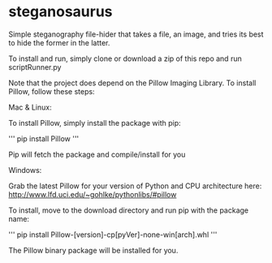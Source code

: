 # steganosaurus
Simple steganography file-hider that takes a file, an image, and tries its best to hide the former in the latter.

To install and run, simply clone or download a zip of this repo and run scriptRunner.py

Note that the project does depend on the Pillow Imaging Library. To install Pillow, follow these steps:

Mac & Linux:

To install Pillow, simply install the package with pip:

'''
pip install Pillow
'''

Pip will fetch the package and compile/install for you

Windows:

Grab the latest Pillow for your version of Python and CPU architecture here: http://www.lfd.uci.edu/~gohlke/pythonlibs/#pillow

To install, move to the download directory and run pip with the package name:

'''
pip install Pillow-[version]-cp[pyVer]-none-win[arch].whl
'''

The Pillow binary package will be installed for you.